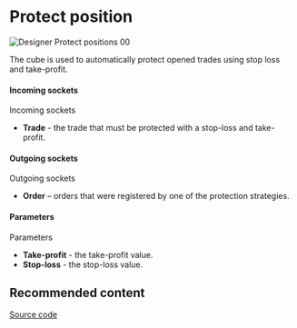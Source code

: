 # Protect position

![Designer Protect positions 00](~/images/Designer_Protect_positions_00.png)

The cube is used to automatically protect opened trades using stop loss and take\-profit.

#### Incoming sockets

Incoming sockets

- **Trade** \- the trade that must be protected with a stop\-loss and take\-profit.

#### Outgoing sockets

Outgoing sockets

- **Order** – orders that were registered by one of the protection strategies.

#### Parameters

Parameters

- **Take\-profit** \- the take\-profit value.
- **Stop\-loss** \- the stop\-loss value.

## Recommended content

[Source code](Designer_Source_code.md)
